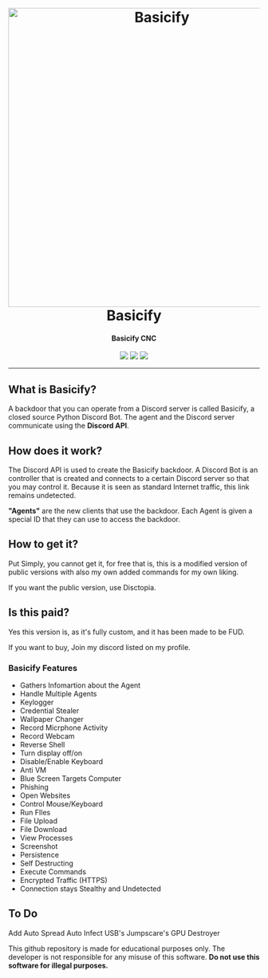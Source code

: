 <h1 align="center">
  <br>
  <a href="https://github.com/Cxmplement/"><img src="https://cdn.discordapp.com/attachments/1017497432428384277/1018629055429488640/4535e76557baf98721d8fb899ac51906_1024x1024.png" width=600 weigth=500 alt="Basicify"></a>
  <br>
  Basicify
  <br>
</h1>

<h4 align="center">Basicify CNC</h4>

<p align="center">
    <img src="https://img.shields.io/badge/Backdoor_Platform-Windows-blue">
    <img src="https://img.shields.io/badge/Version-1.2.0-blue">
    <img src="https://img.shields.io/badge/Python-3.8.9-blue">
</p>

---

## What is Basicify?

A backdoor that you can operate from a Discord server is called Basicify, a closed source Python Discord Bot. The agent and the Discord server communicate using the **Discord API**.

## How does it work?

The Discord API is used to create the Basicify backdoor. A Discord Bot is an controller that is created and connects to a certain Discord server so that you may control it.
Because it is seen as standard Internet traffic, this link remains undetected.

**"Agents"** are the new clients that use the backdoor. Each Agent is given a special ID that they can use to access the backdoor.

## How to get it?

Put Simply, you cannot get it, for free that is, this is a modified version of public versions with also my own added commands for my own liking.

If you want the public version, use Disctopia.

## Is this paid?

Yes this version is, as it's fully custom, and it has been made to be FUD.

If you want to buy, Join my discord listed on my profile.

### Basicify Features

- Gathers Infomartion about the Agent
- Handle Multiple Agents
- Keylogger
- Credential Stealer
- Wallpaper Changer
- Record Micrphone Activity
- Record Webcam
- Reverse Shell
- Turn display off/on
- Disable/Enable Keyboard 
- Anti VM
- Blue Screen Targets Computer
- Phishing
- Open Websites
- Control Mouse/Keyboard
- Run FIles
- File Upload
- File Download
- View Processes
- Screenshot
- Persistence
- Self Destructing
- Execute Commands
- Encrypted Traffic (HTTPS)
- Connection stays Stealthy and Undetected

## To Do

Add Auto Spread
Auto Infect USB's
Jumpscare's
GPU Destroyer

This github repository is made for educational purposes only. The developer is not responsible for any misuse of this software. **Do not use this software for illegal purposes.**

